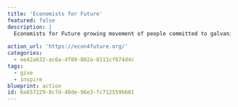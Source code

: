 ```yaml
---
title: 'Economists for Future'
featured: false
description: |
  Economists for Future growing movement of people committed to galvanising the economics community behind addressing the greatest challenge of our day. If the discipline which dedicates itself to studying the economy cannot sufficiently engage in the economic transformation that the climate science requires, then who else can be expected to do this?
  
action_url: 'https://econ4future.org/'
categories:
  - ee42a632-ac6a-4f89-802a-8111cf674d4c
tags:
  - give
  - inspire
blueprint: action
id: 6a657229-8c7d-40de-96e3-fc712559b601
---
```

